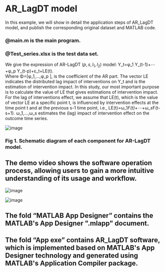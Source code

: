 # AR_LagDT model

In this example, we will show in detail the application steps of AR_LagDT model, and publish the corresponding original dataset and MATLAB code.

### @main.m is the main program.

### @Test_series.xlsx is the test data set.


We give the expression of AR-LagDT $\left(p, s, l_{1}, l_{2}\right)$ model:
                                                         Y_t=φ_1 Y_(t-1)+⋯+φ_p Y_(t-p)+ε_t+LE(t).                                 
Where Φ=[φ_1,…,φ_p ], is the coefficient of the AR part. The vector LE indicates the distributed lag impact of interventions on Y_t and is the estimation of intervention impact. In this study, our most important purpose is to calculate the value of LE that gives estimations of intervention impact. For the lag of interventions effect, we assume that LE(t), which is the value of vector LE at a specific point t, is influenced by intervention effects at the time point t and at the previous s-1 time point, i.e., LE(t)=ω_1*F(t)+⋯+ω_s*F(t-s+1).  ω_1,…,ω_s estimates the (lag) impact of intervention effect on the outcome time series. 

![image](https://github.com/user-attachments/assets/21975129-11a8-4dda-a8a0-53cfe02c8168)
### Fig 1. Schematic diagram of each component for AR-LagDT model.

## The demo video shows the software operation process, allowing users to gain a more intuitive understanding of its usage and workflow.

![image](https://github.com/user-attachments/assets/dd34bfb8-362f-4b7f-a3f4-ad13d82acf59)

![image](https://github.com/user-attachments/assets/fbd4323e-212d-4607-860e-e9c74e4b3845)

## The fold “MATLAB App Designer” contains the MATLAB's App Designer ".mlapp" document.
## The fold “App exe” contains AR_LagDT software, which is implemented based on MATLAB's App Designer technology and generated using MATLAB's Application Compiler package.

